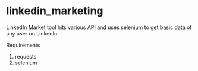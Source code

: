 # linkedin_marketing
LinkedIn Market tool hits various API and uses selenium to get basic data of any user on LinkedIn.

Requirements
1. requests
2. selenium
